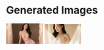 # Generated Images



<img src="2025_09_29_01.webp" width="100"/> <img src="2025_09_29_02.webp" width="100"/>